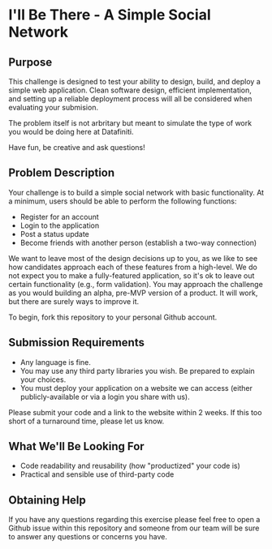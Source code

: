 # I'll Be There - A Simple Social Network

## Purpose

This challenge is designed to test your ability to design, build, and deploy a simple web application.  Clean software design, efficient implementation, and setting up a reliable deployment process will all be considered when evaluating your submision.

The problem itself is not arbritary but meant to simulate the type of work you would be doing here at Datafiniti.

Have fun, be creative and ask questions! 

## Problem Description

Your challenge is to build a simple social network with basic functionality.  At a minimum, users should be able to perform the following functions:

* Register for an account
* Login to the application
* Post a status update
* Become friends with another person (establish a two-way connection)

We want to leave most of the design decisions up to you, as we like to see how candidates approach each of these features from a high-level.  We do not expect you to make a fully-featured application, so it's ok to leave out certain functionality (e.g., form validation).  You may approach the challenge as you would building an alpha, pre-MVP version of a product.  It will work, but there are surely ways to improve it.

To begin, fork this repository to your personal Github account.

## Submission Requirements

* Any language is fine.
* You may use any third party libraries you wish. Be prepared to explain your choices.
* You must deploy your application on a website we can access (either publicly-available or via a login you share with us).

Please submit your code and a link to the website within 2 weeks.  If this too short of a turnaround time, please let us know.

## What We'll Be Looking For

* Code readability and reusability (how "productized" your code is)
* Practical and sensible use of third-party code

## Obtaining Help

If you have any questions regarding this exercise please feel free to open a Github issue within this repository and someone from our team will be sure to answer any questions or concerns you have.
